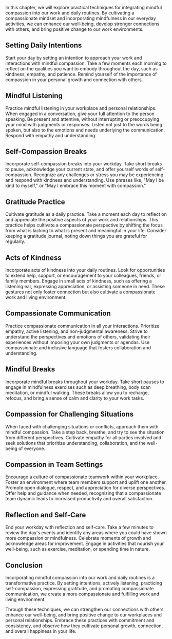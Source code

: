
In this chapter, we will explore practical techniques for integrating mindful compassion into our work and daily routines. By cultivating a compassionate mindset and incorporating mindfulness in our everyday activities, we can enhance our well-being, develop stronger connections with others, and bring positive change to our work environments.

Setting Daily Intentions
------------------------

Start your day by setting an intention to approach your work and interactions with mindful compassion. Take a few moments each morning to reflect on the qualities you want to embody throughout the day, such as kindness, empathy, and patience. Remind yourself of the importance of compassion in your personal growth and connection with others.

Mindful Listening
-----------------

Practice mindful listening in your workplace and personal relationships. When engaged in a conversation, give your full attention to the person speaking. Be present and attentive, without interrupting or preoccupying your mind with judgments or responses. Listen not just to the words being spoken, but also to the emotions and needs underlying the communication. Respond with empathy and understanding.

Self-Compassion Breaks
----------------------

Incorporate self-compassion breaks into your workday. Take short breaks to pause, acknowledge your current state, and offer yourself words of self-compassion. Recognize any challenges or stress you may be experiencing and respond with kindness and understanding. Use phrases like, "May I be kind to myself," or "May I embrace this moment with compassion."

Gratitude Practice
------------------

Cultivate gratitude as a daily practice. Take a moment each day to reflect on and appreciate the positive aspects of your work and relationships. This practice helps cultivate a compassionate perspective by shifting the focus from what is lacking to what is present and meaningful in your life. Consider keeping a gratitude journal, noting down things you are grateful for regularly.

Acts of Kindness
----------------

Incorporate acts of kindness into your daily routines. Look for opportunities to extend help, support, or encouragement to your colleagues, friends, or family members. Engage in small acts of kindness, such as offering a listening ear, expressing appreciation, or assisting someone in need. These gestures not only foster connection but also cultivate a compassionate work and living environment.

Compassionate Communication
---------------------------

Practice compassionate communication in all your interactions. Prioritize empathy, active listening, and non-judgmental awareness. Strive to understand the perspectives and emotions of others, validating their experiences without imposing your own judgments or agendas. Use compassionate and inclusive language that fosters collaboration and understanding.

Mindful Breaks
--------------

Incorporate mindful breaks throughout your workday. Take short pauses to engage in mindfulness exercises such as deep breathing, body scan meditation, or mindful walking. These breaks allow you to recharge, refocus, and bring a sense of calm and clarity to your work tasks.

Compassion for Challenging Situations
-------------------------------------

When faced with challenging situations or conflicts, approach them with mindful compassion. Take a step back, breathe, and try to see the situation from different perspectives. Cultivate empathy for all parties involved and seek solutions that prioritize understanding, collaboration, and the well-being of everyone.

Compassion in Team Settings
---------------------------

Encourage a culture of compassionate teamwork within your workplace. Foster an environment where team members support and uplift one another. Promote open dialogue, respect, and appreciation for diverse perspectives. Offer help and guidance when needed, recognizing that a compassionate team dynamic leads to increased productivity and overall satisfaction.

Reflection and Self-Care
------------------------

End your workday with reflection and self-care. Take a few minutes to review the day's events and identify any areas where you could have shown more compassion or mindfulness. Celebrate moments of growth and acknowledge areas for improvement. Engage in activities that nourish your well-being, such as exercise, meditation, or spending time in nature.

Conclusion
----------

Incorporating mindful compassion into our work and daily routines is a transformative practice. By setting intentions, actively listening, practicing self-compassion, expressing gratitude, and promoting compassionate communication, we create a more compassionate and fulfilling work and living environment.

Through these techniques, we can strengthen our connections with others, enhance our well-being, and bring positive change to our workplaces and personal relationships. Embrace these practices with commitment and consistency, and observe how they cultivate personal growth, connection, and overall happiness in your life.
